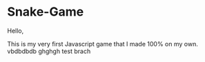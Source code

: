 # Snake-Game

Hello,

This is my very first Javascript game that I made 100% on my own.
vbdbdbdb  ghghgh test brach